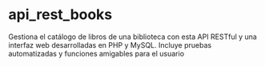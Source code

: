 # api_rest_books
Gestiona el catálogo de libros de una biblioteca con esta API RESTful y una interfaz web desarrolladas en PHP y MySQL. Incluye pruebas automatizadas y funciones amigables para el usuario
